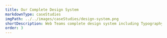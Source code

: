 ```yaml
---
title: Our Complete Design System
markdownType: caseStudies
imgPath: ../../images/caseStudies/design-system.png
shortDescription: Web Teams complete design system including Typography, Logo, Components.
order: 3
---
```


